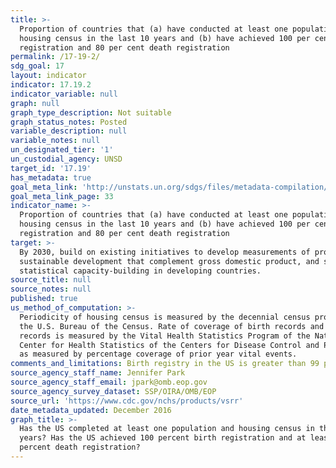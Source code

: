 ```yaml
---
title: >-
  Proportion of countries that (a) have conducted at least one population and
  housing census in the last 10 years and (b) have achieved 100 per cent birth
  registration and 80 per cent death registration
permalink: /17-19-2/
sdg_goal: 17
layout: indicator
indicator: 17.19.2
indicator_variable: null
graph: null
graph_type_description: Not suitable
graph_status_notes: Posted
variable_description: null
variable_notes: null
un_designated_tier: '1'
un_custodial_agency: UNSD
target_id: '17.19'
has_metadata: true
goal_meta_link: 'http://unstats.un.org/sdgs/files/metadata-compilation/Metadata-Goal-17.pdf'
goal_meta_link_page: 33
indicator_name: >-
  Proportion of countries that (a) have conducted at least one population and
  housing census in the last 10 years and (b) have achieved 100 per cent birth
  registration and 80 per cent death registration
target: >-
  By 2030, build on existing initiatives to develop measurements of progress on
  sustainable development that complement gross domestic product, and support
  statistical capacity-building in developing countries.
source_title: null
source_notes: null
published: true
us_method_of_computation: >-
  Periodicity of housing census is measured by the decennial census program of
  the U.S. Bureau of the Census. Rate of coverage of birth records and death
  records is measured by the Vital Health Statistics Program of the National
  Center for Health Statistics of the Centers for Disease Control and Prevention
  as measured by percentage coverage of prior year vital events.
comments_and_limitations: Birth registry in the US is greater than 99 percent.
source_agency_staff_name: Jennifer Park
source_agency_staff_email: jpark@omb.eop.gov
source_agency_survey_dataset: SSP/OIRA/OMB/EOP
source_url: 'https://www.cdc.gov/nchs/products/vsrr'
date_metadata_updated: December 2016
graph_title: >-
  Has the US completed at least one population and housing census in the last 10
  years? Has the US achieved 100 percent birth registration and at least 80
  percent death registration?
---
```

